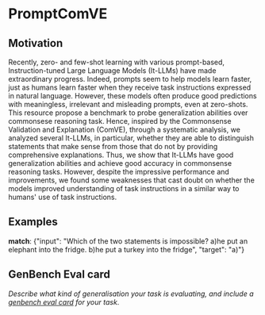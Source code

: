 # PromptComVE

## Motivation
Recently, zero- and few-shot learning with various prompt-based, Instruction-tuned Large Language Models (It-LLMs) have made extraordinary progress. Indeed, prompts seem to help models learn faster, just as humans learn faster when they receive task instructions expressed in natural language. However, these models often produce good predictions with meaningless, irrelevant and misleading prompts, even at zero-shots. This resource propose a benchmark to probe generalization abilities over commonsese reasoning task. Hence, inspired by the Commonsense Validation and Explanation (ComVE), through a systematic analysis, we analyzed several It-LLMs, in particular, whether they are able to distinguish statements that make sense from those that do not by providing comprehensive explanations. Thus, we show that It-LLMs have good generalization abilities and achieve good accuracy in commonsense reasoning tasks. However, despite the impressive performance and improvements, we found some weaknesses that cast doubt on whether the models improved understanding of task instructions in a similar way to humans' use of task instructions.

## Examples
**match**: {"input": "Which of the two statements is impossible? a)he put an elephant into the fridge. b)he put a turkey into the fridge", "target": "a)"}


## GenBench Eval card
*Describe what kind of generalisation your task is evaluating, and include a [genbench eval card](https://genbench.org/eval_cards/) for your task*.

